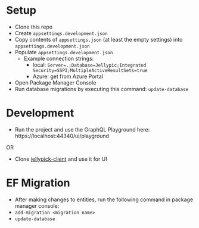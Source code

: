 # Setup
* Clone this repo
* Create `appsettings.development.json`
* Copy contents of `appsettings.json` (at least the empty settings) into `appsettings.development.json`
* Populate `appsettings.development.json`
  * Example connection strings:
    * local: `Server=.;Database=Jellypic;Integrated Security=SSPI;MultipleActiveResultSets=true`
    * Azure: get from Azure Portal
* Open Package Manager Console
* Run database migrations by executing this command: `update-database`

# Development
* Run the project and use the GraphQL Playground here: https://localhost:44340/ui/playground

OR

* Clone [jellypick-client](https://github.com/johnnyoshika/jellypic-client) and use it for UI

# EF Migration
* After making changes to entities, run the following command in package manager console:
* `add-migration <migration name>`
* `update-database`
